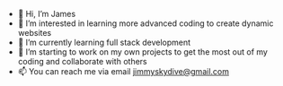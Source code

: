 - 👋 Hi, I’m James
- 👀 I’m interested in learning more advanced coding to create dynamic websites
- 🌱 I’m currently learning full stack development
- 💞️ I’m starting to work on my own projects to get the most out of my coding and collaborate with others
- 📫 You can reach me via email jimmyskydive@gmail.com

